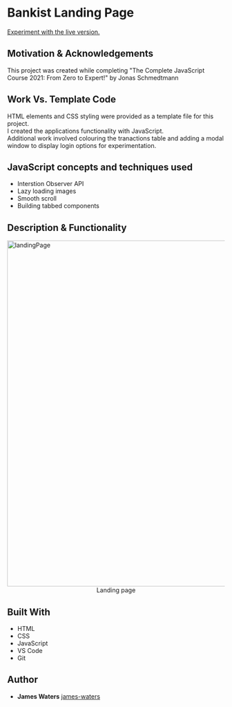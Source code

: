 # Bankist Landing Page

[Experiment with the live version.](https://waters1993.github.io/javascript-bankist/)

## Motivation & Acknowledgements

This project was created while completing "The Complete JavaScript Course 2021: From Zero to Expert!" by Jonas Schmedtmann

## Work Vs. Template Code

HTML elements and CSS styling were provided as a template file for this project.<br>
I created the applications functionality with JavaScript.<br>
Additional work involved colouring the tranactions table and adding a modal window to display login options for experimentation.

## JavaScript concepts and techniques used
- Interstion Observer API
- Lazy loading images
- Smooth scroll
- Building tabbed components

## Description & Functionality

<img src="./images/login.PNG" alt="landingPage" width="800"/>
<div align="center">Landing page</div>

## Built With

- HTML
- CSS
- JavaScript
- VS Code
- Git

## Author

- **James Waters**
  [james-waters](https://www.james-waters.com/)
